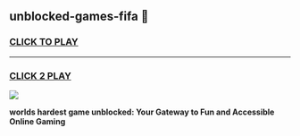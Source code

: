 
## unblocked-games-fifa 👋
<h3>
<a href="https://premium.freeplayer.one?title=unblocked-games-fifa&ref=14F">CLICK TO PLAY</a></h3>
<hr>

<h3>
<a href="https://premium.freeplayer.one?title=unblocked-games-fifa&ref=14F">CLICK 2 PLAY</a>
  
</h3>

<a href="https://premium.freeplayer.one?title=unblocked-games-fifa&ref=12F/"><img src="https://clearcache.store/games.png"></a>


**worlds hardest game unblocked: Your Gateway to Fun and Accessible Online Gaming**
